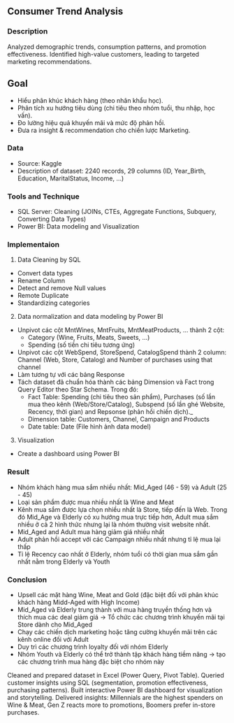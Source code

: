 ## Consumer Trend Analysis
### Description
Analyzed demographic trends, consumption patterns, and promotion effectiveness. Identified high-value customers, leading to targeted marketing recommendations.
## Goal
- Hiểu phân khúc khách hàng (theo nhân khẩu học).
- Phân tích xu hướng tiêu dùng (chi tiêu theo nhóm tuổi, thu nhập, học vấn).
- Đo lường hiệu quả khuyến mãi và mức độ phản hồi.
- Đưa ra insight & recommendation cho chiến lược Marketing.
### Data 
- Source: Kaggle
- Description of dataset: 2240 records, 29 columns (ID, Year_Birth, Education, MaritalStatus, Income, ...)
### Tools and Technique
- SQL Server: Cleaning (JOINs, CTEs, Aggregate Functions, Subquery, Converting Data Types)
- Power BI: Data modeling and Visualization
### Implementaion
1. Data Cleaning by SQL
- Convert data types
- Rename Column
- Detect and remove Null values
- Remote Duplicate
- Standardizing categories
2. Data normalization and data modeling by Power BI
- Unpivot các cột MntWines, MntFruits, MntMeatProducts, … thành 2 cột:
  - Category (Wine, Fruits, Meats, Sweets, …)
  - Spending (số tiền chi tiêu tương ứng)
- Unpivot các cột WebSpend, StoreSpend, CatalogSpend thành 2 column: Channel (Web, Store, Catalog) and Number of purchases using that channel
- Làm tương tự với các bảng Response
- Tách dataset đã chuẩn hóa thành các bảng Dimension và Fact trong Query Editor theo Star Schema. Trong đó:
  - Fact Table: Spending (chi tiêu theo sản phẩm), Purchases (số lần mua theo kênh (Web/Store/Catalog), Subspend (số lần ghé Website, Recency, thời gian) and Repsonse (phản hồi chiến dịch)._
  - Dimension table: Customers, Channel, Campaign and Products
  - Date table: Date
(File hình ảnh data model)
3. Visualization
- Create a dashboard using Power BI
### Result
- Nhóm khách hàng mua sắm nhiều nhất: Mid_Aged (46 - 59) và Adult (25 - 45)
- Loại sản phẩm được mua nhiều nhất là Wine and Meat
- Kênh mua sắm được lựa chọn nhiều nhất là Store, tiếp đến là Web. Trong đó Mid_Age và Elderly có xu hướng mua trực tiếp hơn, Adult mua sắm nhiều ở cả 2 hình thức nhưng lại là nhóm thường visit website nhất.
- Mid_Aged and Adult mua hàng giảm giá nhiều nhất
- Adult phản hồi accept với các Campaign nhiều nhất nhưng tỉ lệ mua lại thấp
- Tỉ lệ Recency cao nhất ở Elderly, nhóm tuổi có thời gian mua sắm gần nhất nằm trong Elderly và Youth
### Conclusion
- Upsell các mặt hàng Wine, Meat and Gold (đặc biệt đối với phân khúc khách hàng Midd-Aged with High Income)
- Mid_Aged và Elderly trung thành với mua hàng truyền thống hơn và thích mua các deal giảm giá -> Tổ chức các chương trình khuyến mãi tại Store dành cho Mid_Aged
- Chạy các chiến dịch marketing hoặc tăng cường khuyến mãi trên các kênh online đối với Adult
- Duy trì các chương trình loyalty đối với nhóm Elderly
- Nhóm Youth và Elderly có thể trở thành tập khách hàng tiềm năng -> tạo các chương trình mua hàng đặc biệt cho nhóm này


  
Cleaned and prepared dataset in Excel (Power Query, Pivot Table).
Queried customer insights using SQL (segmentation, promotion effectiveness, purchasing patterns).
Built interactive Power BI dashboard for visualization and storytelling.
Delivered insights: Millennials are the highest spenders on Wine & Meat, Gen Z reacts more to promotions, Boomers prefer in-store purchases.
